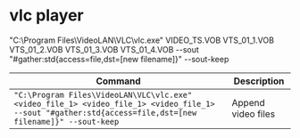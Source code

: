 # vlc player
"C:\Program Files\VideoLAN\VLC\vlc.exe" VIDEO_TS.VOB VTS_01_1.VOB VTS_01_2.VOB VTS_01_3.VOB VTS_01_4.VOB --sout "#gather:std{access=file,dst=[new filename]}" --sout-keep

| Command | Description |
| ------- | ----------- |
| `"C:\Program Files\VideoLAN\VLC\vlc.exe" <video_file_1> <video_file_1> <video_file_1> --sout "#gather:std{access=file,dst=[new filename]}" --sout-keep` | Append video files |
